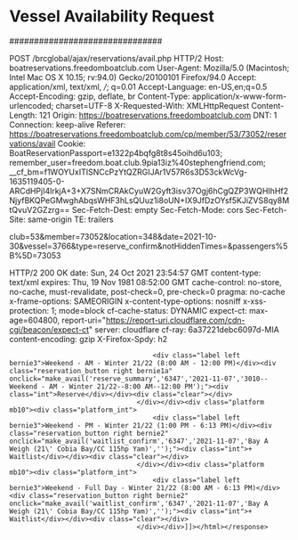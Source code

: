 # Vessel Availability Request #
###############################

POST /brcglobal/ajax/reservations/avail.php HTTP/2
Host: boatreservations.freedomboatclub.com
User-Agent: Mozilla/5.0 (Macintosh; Intel Mac OS X 10.15; rv:94.0) Gecko/20100101 Firefox/94.0
Accept: application/xml, text/xml, */*; q=0.01
Accept-Language: en-US,en;q=0.5
Accept-Encoding: gzip, deflate, br
Content-Type: application/x-www-form-urlencoded; charset=UTF-8
X-Requested-With: XMLHttpRequest
Content-Length: 121
Origin: https://boatreservations.freedomboatclub.com
DNT: 1
Connection: keep-alive
Referer: https://boatreservations.freedomboatclub.com/cp/member/53/73052/reservations/avail
Cookie: BoatReservationPassport=e1322p4bqfg8t8s45oihd6u103; remember_user=freedom.boat.club.9pia13iz%40stephengfriend.com; __cf_bm=f1WOYUxITISNCcPzYtQZRGIJAr1V57R6s3D53ckWcVg-1635119405-0-ARCdHPjI4lrkjA+3+X7SNmCRAkCyuW2Gyft3isv37Ogj6hCgQZP3WQHIhHf2NjyfBKQPeGMwghAbqsWHF3hLsQUuz1i8oUN+IX9JfDzOYsf5KJiZVS8qy8MtQvuV2GZzrg==
Sec-Fetch-Dest: empty
Sec-Fetch-Mode: cors
Sec-Fetch-Site: same-origin
TE: trailers

club=53&member=73052&location=348&date=2021-10-30&vessel=3766&type=reserve_confirm&notHiddenTimes=&passengers%5B%5D=73053

HTTP/2 200 OK
date: Sun, 24 Oct 2021 23:54:57 GMT
content-type: text/xml
expires: Thu, 19 Nov 1981 08:52:00 GMT
cache-control: no-store, no-cache, must-revalidate, post-check=0, pre-check=0
pragma: no-cache
x-frame-options: SAMEORIGIN
x-content-type-options: nosniff
x-xss-protection: 1; mode=block
cf-cache-status: DYNAMIC
expect-ct: max-age=604800, report-uri="https://report-uri.cloudflare.com/cdn-cgi/beacon/expect-ct"
server: cloudflare
cf-ray: 6a37221debc6097d-MIA
content-encoding: gzip
X-Firefox-Spdy: h2

<?xml version="1.0" ?><response><type><![CDATA[success]]></type><html><![CDATA[<div class="platform mb10"><div class="platform_int">
										<div class="label left bernie3">Weekend - AM - Winter 21/22 (8:00 AM - 12:00 PM)</div><div class="reservation_button right bernie1a" onclick="make_avail('reserve_summary','6347','2021-11-07','3010--Weekend - AM - Winter 21/22--8:00 AM--12:00 PM');"><div class="int">Reserve</div></div><div class="clear"></div>
									</div></div><div class="platform mb10"><div class="platform_int">
										<div class="label left bernie3">Weekend - PM - Winter 21/22 (1:00 PM - 6:13 PM)</div><div class="reservation_button right bernie2" onclick="make_avail('waitlist_confirm','6347','2021-11-07','Bay A Weigh (21\' Cobia Bay/CC 115hp Yam)','');"><div class="int">+ Waitlist</div></div><div class="clear"></div>
									</div></div><div class="platform mb10"><div class="platform_int">
										<div class="label left bernie3">Weekend - Full Day - Winter 21/22 (8:00 AM - 6:13 PM)</div><div class="reservation_button right bernie2" onclick="make_avail('waitlist_confirm','6347','2021-11-07','Bay A Weigh (21\' Cobia Bay/CC 115hp Yam)','');"><div class="int">+ Waitlist</div></div><div class="clear"></div>
									</div></div>]]></html></response>
